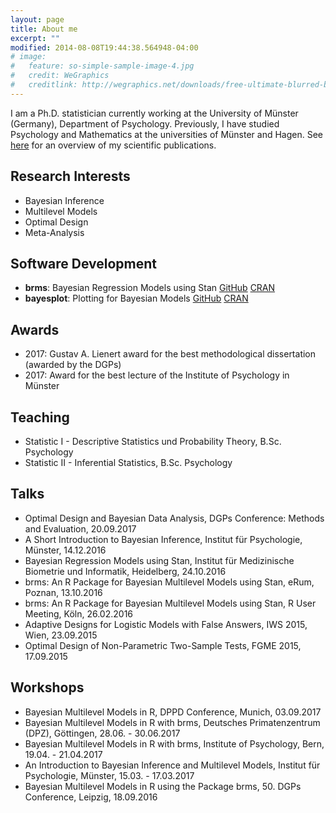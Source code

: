 ```yaml
---
layout: page
title: About me
excerpt: ""
modified: 2014-08-08T19:44:38.564948-04:00
# image:
#   feature: so-simple-sample-image-4.jpg
#   credit: WeGraphics
#   creditlink: http://wegraphics.net/downloads/free-ultimate-blurred-background-pack/
---
```


I am a Ph.D. statistician currently working at the University of Münster (Germany), Department of Psychology. Previously, I have studied Psychology and Mathematics at the universities of Münster and Hagen. See [here](../publications) for an overview of my scientific publications.

## Research Interests

* Bayesian Inference
* Multilevel Models
* Optimal Design
* Meta-Analysis

## Software Development

* **brms**: Bayesian Regression Models using Stan [GitHub](https://github.com/paul-buerkner/brms) [CRAN](https://CRAN.R-project.org/package=brms)
* **bayesplot**: Plotting for Bayesian Models [GitHub](https://github.com/stan-dev/bayesplot) [CRAN](https://CRAN.R-project.org/package=bayesplot)

## Awards

* 2017: Gustav A. Lienert award for the best methodological dissertation (awarded by the DGPs)
* 2017: Award for the best lecture of the Institute of Psychology in Münster

## Teaching

* Statistic I - Descriptive Statistics und Probability Theory, B.Sc. Psychology
* Statistic II - Inferential Statistics, B.Sc. Psychology

## Talks

* Optimal Design and Bayesian Data Analysis, DGPs Conference: Methods and Evaluation, 20.09.2017
* A Short Introduction to Bayesian Inference, Institut für Psychologie, Münster, 14.12.2016
* Bayesian Regression Models using Stan, Institut für Medizinische Biometrie und Informatik, Heidelberg, 24.10.2016
* brms: An R Package for Bayesian Multilevel Models using Stan, eRum, Poznan, 13.10.2016 
* brms: An R Package for Bayesian Multilevel Models using Stan, R User Meeting, Köln, 26.02.2016
* Adaptive Designs for Logistic Models with False Answers, IWS 2015, Wien, 23.09.2015
* Optimal Design of Non-Parametric Two-Sample Tests, FGME 2015, 17.09.2015

## Workshops

* Bayesian Multilevel Models in R, DPPD Conference, Munich, 03.09.2017
* Bayesian Multilevel Models in R with brms, Deutsches Primatenzentrum (DPZ), Göttingen, 28.06. - 30.06.2017
* Bayesian Multilevel Models in R with brms, Institute of Psychology, Bern, 19.04. - 21.04.2017
* An Introduction to Bayesian Inference and Multilevel Models, Institut für Psychologie, Münster, 15.03. - 17.03.2017
* Bayesian Multilevel Models in R using the Package brms, 50. DGPs Conference, Leipzig, 18.09.2016
